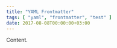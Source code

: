 ```yaml
---
title: "YAML Frontmatter"
tags: [ "yaml", "frontmatter", "test" ]
date: 2017-08-08T00:00:00+03:00
---
```


Content.
